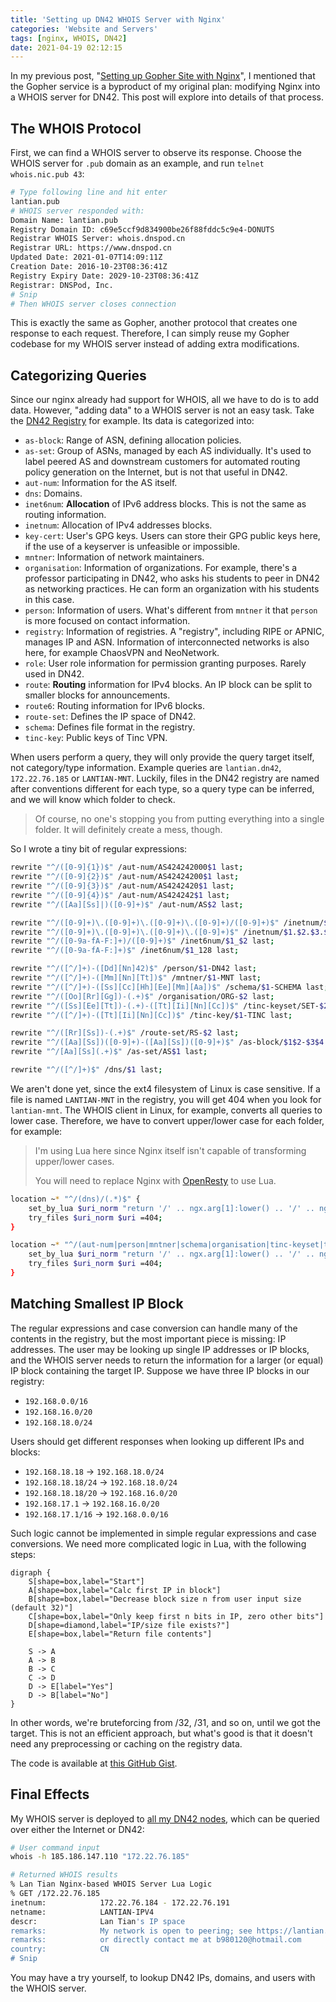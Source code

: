 ```yaml
---
title: 'Setting up DN42 WHOIS Server with Nginx'
categories: 'Website and Servers'
tags: [nginx, WHOIS, DN42]
date: 2021-04-19 02:12:15
---
```


In my previous post,
"[Setting up Gopher Site with Nginx](/en/article/modify-website/serve-gopher-with-nginx.lantian/)",
I mentioned that the Gopher service is a byproduct of my original plan:
modifying Nginx into a WHOIS server for DN42. This post will explore into
details of that process.

## The WHOIS Protocol

First, we can find a WHOIS server to observe its response. Choose the WHOIS
server for `.pub` domain as an example, and run `telnet whois.nic.pub 43`:

```bash
# Type following line and hit enter
lantian.pub
# WHOIS server responded with:
Domain Name: lantian.pub
Registry Domain ID: c69e5ccf9d834900be26f88fddc5c9e4-DONUTS
Registrar WHOIS Server: whois.dnspod.cn
Registrar URL: https://www.dnspod.cn
Updated Date: 2021-01-07T14:09:11Z
Creation Date: 2016-10-23T08:36:41Z
Registry Expiry Date: 2029-10-23T08:36:41Z
Registrar: DNSPod, Inc.
# Snip
# Then WHOIS server closes connection
```

This is exactly the same as Gopher, another protocol that creates one response
to each request. Therefore, I can simply reuse my Gopher codebase for my WHOIS
server instead of adding extra modifications.

## Categorizing Queries

Since our nginx already had support for WHOIS, all we have to do is to add data.
However, "adding data" to a WHOIS server is not an easy task. Take the
[DN42 Registry](https://git.dn42.dev/dn42/registry) for example. Its data is
categorized into:

-   `as-block`: Range of ASN, defining allocation policies.
-   `as-set`: Group of ASNs, managed by each AS individually. It's used to label
    peered AS and downstream customers for automated routing policy generation
    on the Internet, but is not that useful in DN42.
-   `aut-num`: Information for the AS itself.
-   `dns`: Domains.
-   `inet6num`: **Allocation** of IPv6 address blocks. This is not the same as
    routing information.
-   `inetnum`: Allocation of IPv4 addresses blocks.
-   `key-cert`: User's GPG keys. Users can store their GPG public keys here, if
    the use of a keyserver is unfeasible or impossible.
-   `mntner`: Information of network maintainers.
-   `organisation`: Information of organizations. For example, there's a
    professor participating in DN42, who asks his students to peer in DN42 as
    networking practices. He can form an organization with his students in this
    case.
-   `person`: Information of users. What's different from `mntner` it that
    `person` is more focused on contact information.
-   `registry`: Information of registries. A "registry", including RIPE or
    APNIC, manages IP and ASN. Information of interconnected networks is also
    here, for example ChaosVPN and NeoNetwork.
-   `role`: User role information for permission granting purposes. Rarely used
    in DN42.
-   `route`: **Routing** information for IPv4 blocks. An IP block can be split
    to smaller blocks for announcements.
-   `route6`: Routing information for IPv6 blocks.
-   `route-set`: Defines the IP space of DN42.
-   `schema`: Defines file format in the registry.
-   `tinc-key`: Public keys of Tinc VPN.

When users perform a query, they will only provide the query target itself, not
category/type information. Example queries are `lantian.dn42`, `172.22.76.185`
or `LANTIAN-MNT`. Luckily, files in the DN42 registry are named after
conventions different for each type, so a query type can be inferred, and we
will know which folder to check.

> Of course, no one's stopping you from putting everything into a single folder.
> It will definitely create a mess, though.

So I wrote a tiny bit of regular expressions:

```bash
rewrite "^/([0-9]{1})$" /aut-num/AS424242000$1 last;
rewrite "^/([0-9]{2})$" /aut-num/AS42424200$1 last;
rewrite "^/([0-9]{3})$" /aut-num/AS4242420$1 last;
rewrite "^/([0-9]{4})$" /aut-num/AS424242$1 last;
rewrite "^/([Aa][Ss]|)([0-9]+)$" /aut-num/AS$2 last;

rewrite "^/([0-9]+)\.([0-9]+)\.([0-9]+)\.([0-9]+)/([0-9]+)$" /inetnum/$1.$2.$3.$4_$5 last;
rewrite "^/([0-9]+)\.([0-9]+)\.([0-9]+)\.([0-9]+)$" /inetnum/$1.$2.$3.$4_32 last;
rewrite "^/([0-9a-fA-F:]+)/([0-9]+)$" /inet6num/$1_$2 last;
rewrite "^/([0-9a-fA-F:]+)$" /inet6num/$1_128 last;

rewrite "^/([^/]+)-([Dd][Nn]42)$" /person/$1-DN42 last;
rewrite "^/([^/]+)-([Mm][Nn][Tt])$" /mntner/$1-MNT last;
rewrite "^/([^/]+)-([Ss][Cc][Hh][Ee][Mm][Aa])$" /schema/$1-SCHEMA last;
rewrite "^/([Oo][Rr][Gg])-(.+)$" /organisation/ORG-$2 last;
rewrite "^/([Ss][Ee][Tt])-(.+)-([Tt][Ii][Nn][Cc])$" /tinc-keyset/SET-$2-TINC last;
rewrite "^/([^/]+)-([Tt][Ii][Nn][Cc])$" /tinc-key/$1-TINC last;

rewrite "^/([Rr][Ss])-(.+)$" /route-set/RS-$2 last;
rewrite "^/([Aa][Ss])([0-9]+)-([Aa][Ss])([0-9]+)$" /as-block/$1$2-$3$4 last;
rewrite "^/[Aa][Ss](.+)$" /as-set/AS$1 last;

rewrite "^/([^/]+)$" /dns/$1 last;
```

We aren't done yet, since the ext4 filesystem of Linux is case sensitive. If a
file is named `LANTIAN-MNT` in the registry, you will get 404 when you look for
`lantian-mnt`. The WHOIS client in Linux, for example, converts all queries to
lower case. Therefore, we have to convert upper/lower case for each folder, for
example:

> I'm using Lua here since Nginx itself isn't capable of transforming
> upper/lower cases.
>
> You will need to replace Nginx with [OpenResty](https://openresty.org) to use
> Lua.

```bash
location ~* "^/(dns)/(.*)$" {
    set_by_lua $uri_norm "return '/' .. ngx.arg[1]:lower() .. '/' .. ngx.arg[2]:lower()" $1 $2;
    try_files $uri_norm $uri =404;
}

location ~* "^/(aut-num|person|mntner|schema|organisation|tinc-keyset|tinc-key|as-set|route-set|as-block)/(.*)$" {
    set_by_lua $uri_norm "return '/' .. ngx.arg[1]:lower() .. '/' .. ngx.arg[2]:upper()" $1 $2;
    try_files $uri_norm $uri =404;
}
```

## Matching Smallest IP Block

The regular expressions and case conversion can handle many of the contents in
the registry, but the most important piece is missing: IP addresses. The user
may be looking up single IP addresses or IP blocks, and the WHOIS server needs
to return the information for a larger (or equal) IP block containing the target
IP. Suppose we have three IP blocks in our registry:

-   `192.168.0.0/16`
-   `192.168.16.0/20`
-   `192.168.18.0/24`

Users should get different responses when looking up different IPs and blocks:

-   `192.168.18.18` -> `192.168.18.0/24`
-   `192.168.18.18/24` -> `192.168.18.0/24`
-   `192.168.18.18/20` -> `192.168.16.0/20`
-   `192.168.17.1` -> `192.168.16.0/20`
-   `192.168.17.1/16` -> `192.168.0.0/16`

Such logic cannot be implemented in simple regular expressions and case
conversions. We need more complicated logic in Lua, with the following steps:

```graphviz
digraph {
    S[shape=box,label="Start"]
    A[shape=box,label="Calc first IP in block"]
    B[shape=box,label="Decrease block size n from user input size (default 32)"]
    C[shape=box,label="Only keep first n bits in IP, zero other bits"]
    D[shape=diamond,label="IP/size file exists?"]
    E[shape=box,label="Return file contents"]

    S -> A
    A -> B
    B -> C
    C -> D
    D -> E[label="Yes"]
    D -> B[label="No"]
}
```

In other words, we're bruteforcing from /32, /31, and so on, until we got the
target. This is not an efficient approach, but what's good is that it doesn't
need any preprocessing or caching on the registry data.

The code is available at
[this GitHub Gist](https://gist.github.com/xddxdd/53efacf5b750c0f38759beff8e7b070d).

## Final Effects

My WHOIS server is deployed to [all my DN42 nodes](/en/page/dn42/), which can be
queried over either the Internet or DN42:

```bash
# User command input
whois -h 185.186.147.110 "172.22.76.185"

# Returned WHOIS results
% Lan Tian Nginx-based WHOIS Server Lua Logic
% GET /172.22.76.185
inetnum:            172.22.76.184 - 172.22.76.191
netname:            LANTIAN-IPV4
descr:              Lan Tian's IP space
remarks:            My network is open to peering; see https://lantian.pub/page/dn42
remarks:            or directly contact me at b980120@hotmail.com
country:            CN
# Snip
```

You may have a try yourself, to lookup DN42 IPs, domains, and users with the
WHOIS server.
